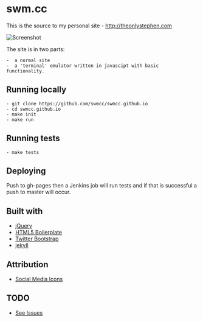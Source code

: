 # swm.cc 

This is the source to my personal site - http://theonlystephen.com

![Screenshot](http://f.cl.ly/items/3C2E0k1K1T3D391u3S1R/Screen%20Shot%202013-05-11%20at%2016.29.20.png "Screenshot")

The site is in two parts:

	-  a normal site 
	-  a 'terminal' emulator written in javascipt with basic functionality.

## Running locally
	
    - git clone https://github.com/swmcc/swmcc.github.io
    - cd swmcc.github.io 
    - make init 
    - make run 

## Running tests

    - make tests 

## Deploying

Push to gh-pages then a Jenkins job will run tests and if that is successful a push to master will occur.

## Built with

- [jQuery](http://jquery.com)
- [HTML5 Boilerplate](http://html5boilerplate.com)
- [Twitter Bootstrap](http://twitter.github.com/bootstrap/)
- [jekyll](http://jekyllrb.com)

## Attribution

- [Social Media Icons](http://paulrobertlloyd.com/2009/06/social_media_icons)

## TODO 

- [See Issues](https://github.com/swmcc/swmcc.github.io/issues)
